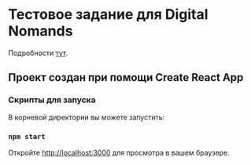 # Тестовое задание для Digital Nomands

Подробности [тут](https://bitbucket.org/mnaberukhin/javascript-testovoe-2/src/aa7b74ba8037399794020b3f47ef427dff247845/task.tsx).

## Проект создан при помощи Create React App

### Скрипты для запуска

В корневой директории вы можете запустить:

### `npm start`

Откройте [http://localhost:3000](http://localhost:3000) для просмотра в вашем браузере.
